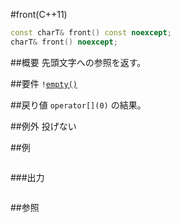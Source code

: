 #front(C++11)
```cpp
const charT& front() const noexcept;
charT& front() noexcept;
```

##概要
先頭文字への参照を返す。


##要件
`!`[`empty()`](./empty.md)


##戻り値
`operator[](0)` の結果。


##例外
投げない


##例
```cpp
```

###出力
```
```

##参照
